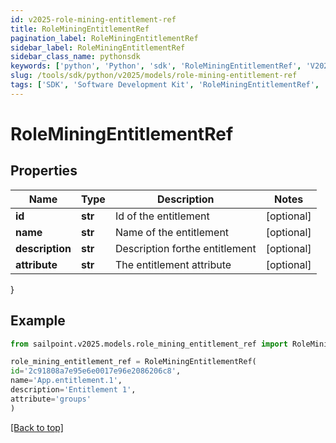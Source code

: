 ```yaml
---
id: v2025-role-mining-entitlement-ref
title: RoleMiningEntitlementRef
pagination_label: RoleMiningEntitlementRef
sidebar_label: RoleMiningEntitlementRef
sidebar_class_name: pythonsdk
keywords: ['python', 'Python', 'sdk', 'RoleMiningEntitlementRef', 'V2025RoleMiningEntitlementRef'] 
slug: /tools/sdk/python/v2025/models/role-mining-entitlement-ref
tags: ['SDK', 'Software Development Kit', 'RoleMiningEntitlementRef', 'V2025RoleMiningEntitlementRef']
---
```


# RoleMiningEntitlementRef


## Properties

Name | Type | Description | Notes
------------ | ------------- | ------------- | -------------
**id** | **str** | Id of the entitlement | [optional] 
**name** | **str** | Name of the entitlement | [optional] 
**description** | **str** | Description forthe entitlement | [optional] 
**attribute** | **str** | The entitlement attribute | [optional] 
}

## Example

```python
from sailpoint.v2025.models.role_mining_entitlement_ref import RoleMiningEntitlementRef

role_mining_entitlement_ref = RoleMiningEntitlementRef(
id='2c91808a7e95e6e0017e96e2086206c8',
name='App.entitlement.1',
description='Entitlement 1',
attribute='groups'
)

```
[[Back to top]](#) 

